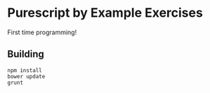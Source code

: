 # Purescript by Example Exercises

First time programming!

## Building

```
npm install
bower update
grunt
```
